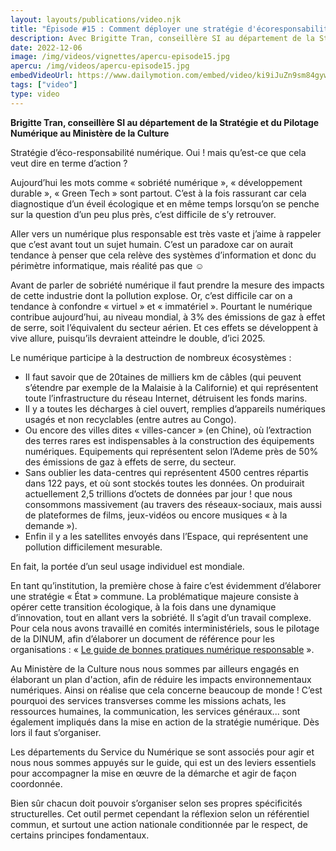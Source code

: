 ```yaml
---
layout: layouts/publications/video.njk
title: "Épisode #15 : Comment déployer une stratégie d'écoresponsabilité numérique"
description: Avec Brigitte Tran, conseillère SI au département de la Stratégie et du Pilotage Numérique au Ministère de la Culture
date: 2022-12-06
image: /img/videos/vignettes/apercu-episode15.jpg
apercu: /img/videos/apercu-episode15.jpg
embedVideoUrl: https://www.dailymotion.com/embed/video/ki9iJuZn9sm84gywwQ6
tags: ["video"]
type: video
---
```


**Brigitte Tran, conseillère SI au département de la Stratégie et du Pilotage Numérique au Ministère de la Culture**

Stratégie d’éco-responsabilité numérique. Oui ! mais qu’est-ce que cela veut dire en terme d’action ?

Aujourd’hui les mots comme « sobriété numérique », « développement durable », « Green Tech » sont partout. C’est à la fois rassurant car cela diagnostique d’un éveil écologique et en même temps lorsqu’on se penche sur la question d’un peu plus près, c’est difficile de s’y retrouver. 
 
Aller vers un numérique plus responsable est très vaste et j’aime à rappeler que c’est avant tout un sujet humain. C’est un paradoxe car on aurait tendance à penser que cela relève des systèmes d’information et donc du périmètre informatique, mais réalité pas que ☺ 

Avant de parler de sobriété numérique il faut prendre la mesure des impacts de cette industrie dont la pollution explose. Or, c’est difficile car on a tendance à confondre « virtuel » et « immatériel ». Pourtant le numérique contribue aujourd’hui, au niveau mondial, à 3% des émissions de gaz à effet de serre, soit l’équivalent du secteur aérien. Et ces effets se développent à vive allure, puisqu’ils  devraient atteindre le double, d’ici 2025.

Le numérique participe à la destruction de nombreux écosystèmes :

* Il faut savoir que de 20taines de milliers km de câbles (qui peuvent s’étendre par exemple de la Malaisie à la Californie) et qui représentent toute l’infrastructure du réseau Internet, détruisent les fonds marins.
* Il y a toutes les décharges à ciel ouvert, remplies d’appareils numériques usagés et non recyclables (entre autres au Congo).
* Ou encore des villes dites « villes-cancer » (en Chine), où l’extraction des terres rares est indispensables à la construction des équipements numériques. Equipements qui représentent selon l’Ademe près de 50% des émissions de gaz à effets de serre, du secteur.
* Sans oublier les data-centres qui représentent 4500 centres répartis dans 122 pays, et où sont stockés toutes les données. On produirait actuellement 2,5 trillions d’octets de données par jour ! que nous consommons massivement (au travers des réseaux-sociaux, mais aussi de plateformes de films, jeux-vidéos ou encore musiques « à la demande »).
* Enfin il y a les satellites envoyés dans l’Espace, qui représentent une pollution difficilement mesurable.

En fait, la portée d’un seul usage individuel est mondiale.

En tant qu’institution, la première chose à faire c’est évidemment d’élaborer une stratégie « État » commune. La problématique majeure consiste à opérer cette transition écologique, à la fois dans une dynamique d’innovation, tout en allant vers la sobriété. Il s’agit d’un travail complexe. Pour cela nous avons travaillé en comités interministériels, sous le pilotage de la DINUM, afin d’élaborer un document de référence pour les organisations : « [Le guide de bonnes pratiques numérique responsable](https://ecoresponsable.numerique.gouv.fr/publications/bonnes-pratiques/) ».

Au Ministère de la Culture nous nous sommes par ailleurs engagés en élaborant un plan d'action, afin de réduire les impacts environnementaux numériques. Ainsi on réalise que cela concerne beaucoup de monde ! C’est pourquoi des services transverses comme les missions achats, les ressources humaines, la communication, les services généraux... sont également impliqués dans la mise en action de la stratégie numérique. Dès lors il faut s’organiser.

Les départements du Service du Numérique se sont associés pour agir et nous nous sommes appuyés sur le guide, qui est un des leviers essentiels pour accompagner la mise en œuvre de la démarche et agir de façon coordonnée.

Bien sûr chacun doit pouvoir s’organiser selon ses propres spécificités structurelles. Cet outil permet cependant la réflexion selon un référentiel commun, et surtout une action nationale conditionnée par le respect, de certains principes fondamentaux. 
